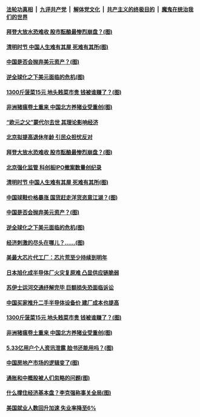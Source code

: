 ####  [法轮功真相](../../../../basic/blob/master/README.md?t=04060302) &nbsp;|&nbsp; [九评共产党](../../../../9ping.md/blob/master/README.md?t=04060302) &nbsp;|&nbsp; [解体党文化](../../../../jtdwh.md/blob/master/README.md?t=04060302)  &nbsp;|&nbsp; [共产主义的终极目的](../../../../gczydzjmd.md/blob/master/README.md?t=04060302) &nbsp;|&nbsp; [魔鬼在统治我们的世界](../../../../mgztzwmdsj.md/blob/master/README.md?t=04060302) 

#### [拜登大放水恐难收 股市酝酿最惨烈崩盘？(图)](../pages/p5/967828.md?t=04060302) 

#### [清明时节 中国人生难有其屋 死难有其所(图)](../pages/p5/967818.md?t=04060302) 

#### [中国是否会抛弃美元资产？(图)](../pages/p5/967784.md?t=04060302) 

#### [逆全球化之下美元面临的危机(图)](../pages/p5/967772.md?t=04060302) 

#### [1300斤菠菜15元 地头贱菜市贵 钱被谁赚了？(图)](../pages/p5/967741.md?t=04060302) 

#### [非洲猪瘟卷土重来 中国北方养猪业受重创(图)](../pages/p5/967652.md?t=04060302) 

#### [“欧元之父”蒙代尔去世 其理论影响经济](../pages/p5/967831.md?t=04060302) 

#### [北京拟提高退休年龄 引民众担忧反对](../pages/p5/967829.md?t=04060302) 

#### [拜登大放水恐难收 股市酝酿最惨烈崩盘？(图)](../pages/p5/967828.md?t=04060302) 

#### [北京强化监管 科创板IPO撤案数量创纪录](../pages/p5/967825.md?t=04060302) 

#### [清明时节 中国人生难有其屋 死难有其所(图)](../pages/p5/967818.md?t=04060302) 

#### [中国球鞋价格暴涨 国货赶走洋货恣意江湖？(图)](../pages/p5/967799.md?t=04060302) 

#### [中国是否会抛弃美元资产？(图)](../pages/p5/967784.md?t=04060302) 

#### [逆全球化之下美元面临的危机(图)](../pages/p5/967772.md?t=04060302) 

#### [经济刺激的尽头在哪儿？……(图)](../pages/p5/967768.md?t=04060302) 

#### [美最大芯片代工厂：芯片荒至少持续到明年](../pages/p5/967748.md?t=04060302) 

#### [日本旭化成半导体厂火灾复原难 凸显供应链脆弱](../pages/p5/967746.md?t=04060302) 

#### [苏伊士运河交通纾解完毕 巨额损失恐面临诉讼](../pages/p5/967745.md?t=04060302) 

#### [中国买家推升二手半导体设备价 建厂成本也提高](../pages/p5/967744.md?t=04060302) 

#### [1300斤菠菜15元 地头贱菜市贵 钱被谁赚了？(图)](../pages/p5/967741.md?t=04060302) 

#### [非洲猪瘟卷土重来 中国北方养猪业受重创(图)](../pages/p5/967652.md?t=04060302) 

#### [5.33亿用户个人资讯泄露 脸书还能用吗？(图)](../pages/p5/967701.md?t=04060302) 

#### [中国房地产市场的逻辑变了(图)](../pages/p5/967673.md?t=04060302) 

#### [通胀和中概股被人们忽略的问题(图)](../pages/p5/967675.md?t=04060302) 

#### [什么撑住经济基本盘？李克强称事关全局(图)](../pages/p5/967655.md?t=04060302) 

#### [美国就业人数回升加速 失业率降至6%](../pages/p5/967650.md?t=04060302) 

